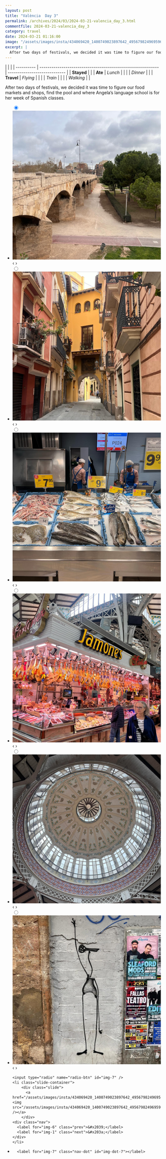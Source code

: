 ```yaml
---
layout: post
title: "València  Day 3"
permalink: /archives/2024/03/2024-03-21-valencia_day_3.html
commentfile: 2024-03-21-valencia_day_3
category: travel
date: 2024-03-21 01:16:00
image: "/assets/images/insta/434069420_1400749023897642_495679824969596413_n_17993426726554286.jpg"
excerpt: |
  After two days of festivals, we decided it was time to figure our food markets and shops, find the pool and where Angela’s language school is for her week of Spanish classes.
---
```


|            |                                                              |
| ---------- | ------------------------------------------------------------ | ----------------------------- |
| **Stayed** |  |
| **Ate**    | _Lunch_                                                      |          |
|            | _Dinner_                                                     |          |
| **Travel** | _Flying_                                                     |          |
|            | _Train_                                                      |          |
|            | _Walking_                                                    |          |


After two days of festivals, we decided it was time to figure our food markets and shops, find the pool and where Angela’s language school is for her week of Spanish classes.


<ul class="slides">
    <input type="radio" name="radio-btn" id="img-1" checked="checked" />
    <li class="slide-container">
        <div class="slide">
          <a href="/assets/images/insta/434126639_429361926158083_5239149268414408930_n_18026962288975698.jpg"><img src="/assets/images/insta/434126639_429361926158083_5239149268414408930_n_18026962288975698.jpg" /></a>
        </div>
    <div class="nav">
      <label for="img-7" class="prev">&#x2039;</label>
      <label for="img-2" class="next">&#x203a;</label>
    </div>
    </li>
        <input type="radio" name="radio-btn" id="img-2"  />
    <li class="slide-container">
        <div class="slide">
          <a href="/assets/images/insta/434146330_1584221352355885_3883369732062912840_n_18027900910815599.jpg"><img src="/assets/images/insta/434146330_1584221352355885_3883369732062912840_n_18027900910815599.jpg" /></a>
        </div>
    <div class="nav">
      <label for="img-1" class="prev">&#x2039;</label>
      <label for="img-3" class="next">&#x203a;</label>
    </div>
    </li>
        <input type="radio" name="radio-btn" id="img-3"  />
    <li class="slide-container">
        <div class="slide">
          <a href="/assets/images/insta/433387016_1386170002064214_467387691417499806_n_18028716451800052.jpg"><img src="/assets/images/insta/433387016_1386170002064214_467387691417499806_n_18028716451800052.jpg" /></a>
        </div>
    <div class="nav">
      <label for="img-2" class="prev">&#x2039;</label>
      <label for="img-4" class="next">&#x203a;</label>
    </div>
    </li>
        <input type="radio" name="radio-btn" id="img-4"  />
    <li class="slide-container">
        <div class="slide">
          <a href="/assets/images/insta/434137709_821233679821773_4086672432644012910_n_17880036468040881.jpg"><img src="/assets/images/insta/434137709_821233679821773_4086672432644012910_n_17880036468040881.jpg" /></a>
        </div>
    <div class="nav">
      <label for="img-3" class="prev">&#x2039;</label>
      <label for="img-5" class="next">&#x203a;</label>
    </div>
    </li>
        <input type="radio" name="radio-btn" id="img-5"  />
    <li class="slide-container">
        <div class="slide">
          <a href="/assets/images/insta/434128296_775875017459703_1570563533252461791_n_18024475610068197.jpg"><img src="/assets/images/insta/434128296_775875017459703_1570563533252461791_n_18024475610068197.jpg" /></a>
        </div>
    <div class="nav">
      <label for="img-4" class="prev">&#x2039;</label>
      <label for="img-6" class="next">&#x203a;</label>
    </div>
    </li>
        <input type="radio" name="radio-btn" id="img-6"  />
    <li class="slide-container">
        <div class="slide">
          <a href="/assets/images/insta/434076043_1367845550551021_9055733825819590594_n_17961917774721587.jpg"><img src="/assets/images/insta/434076043_1367845550551021_9055733825819590594_n_17961917774721587.jpg" /></a>
        </div>
    <div class="nav">
      <label for="img-5" class="prev">&#x2039;</label>
      <label for="img-7" class="next">&#x203a;</label>
    </div>
    </li>
    
    <input type="radio" name="radio-btn" id="img-7" />
    <li class="slide-container">
        <div class="slide">
          <a href="/assets/images/insta/434069420_1400749023897642_495679824969596413_n_17993426726554286.jpg"><img src="/assets/images/insta/434069420_1400749023897642_495679824969596413_n_17993426726554286.jpg" /></a>
        </div>
    <div class="nav">
      <label for="img-6" class="prev">&#x2039;</label>
      <label for="img-1" class="next">&#x203a;</label>
    </div>
    </li>
			
<li class="nav-dots">
      <label for="img-1" class="nav-dot" id="img-dot-1"></label>
      <label for="img-2" class="nav-dot" id="img-dot-2"></label>
      <label for="img-3" class="nav-dot" id="img-dot-3"></label>
      <label for="img-4" class="nav-dot" id="img-dot-4"></label>
      <label for="img-5" class="nav-dot" id="img-dot-5"></label>
      <label for="img-6" class="nav-dot" id="img-dot-6"></label>

      <label for="img-7" class="nav-dot" id="img-dot-7"></label>

</li>
</ul>        
             

		